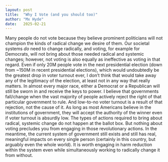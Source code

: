 ```yaml
---
layout: post
title:  "Why I Vote (and you should too)"
author: "Mx Hyde"
date:   2025-02-21
---
```

Many people do not vote because they believe prominent politicians will not champion the kinds of radical change we desire of them.  Our societal systems _do_ need to change radically, and voting, for example for Democrats, will not bring about those needed radical and systemic changes; however, not voting is also equally as ineffective as voting in that regard.  Even if only 20M people vote in the next presidential election (down from ~150M in recent presidential elections), which would undoubtedly be the greatest drop in voter turnout ever, I don’t think that would take away any of the legitimacy of the election, at least not in any way that really matters.  In almost every major race, either a Democrat or a Republican will still be sworn in and receive the keys to power.  I believe that governments fall/change when the vast majority of people actively reject the right of that particular government to rule.  And low-to-no voter turnout is a result of that rejection, not the cause of it.  As long as most Americans believe in the institutions of government, they will accept the authority of the winner even if voter turnout is absurdly low.  The types of actions required to bring about radical, systemic change do not happen at the ballot box.  But nothing about voting precludes you from engaging in those revolutionary actions.  In the meantime, the current system of government still exists and still has real, meaningful impacts on every single person (certainly in this country, but arguably even the whole world).  It is worth engaging in harm reduction within the system even while simultaneously working to radically change it from without.
